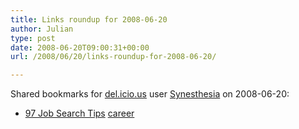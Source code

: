 ```yaml
---
title: Links roundup for 2008-06-20
author: Julian
type: post
date: 2008-06-20T09:00:31+00:00
url: /2008/06/20/links-roundup-for-2008-06-20/

---
```

Shared bookmarks for [del.icio.us][1] user [Synesthesia][2] on 2008-06-20:

  * [97 Job Search Tips][3] 
    [career][4] </li> </ul>

 [1]: http://del.icio.us/
 [2]: http://del.icio.us/synesthesia
 [3]: http://www.97-job-search-tips.com/
 [4]: http://del.icio.us/synesthesia/career